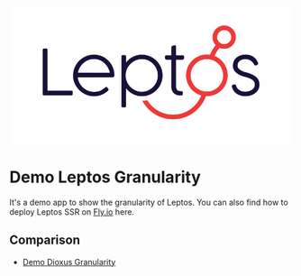 <picture>
    <source srcset="https://raw.githubusercontent.com/leptos-rs/leptos/main/docs/logos/Leptos_logo_Solid_White.svg" media="(prefers-color-scheme: dark)">
    <img src="https://raw.githubusercontent.com/leptos-rs/leptos/main/docs/logos/Leptos_logo_RGB.svg" alt="Leptos Logo">
</picture>

# Demo Leptos Granularity

It's a demo app to show the granularity of Leptos. You can also find how to deploy Leptos SSR on [Fly.io](https://fly.io) here.

## Comparison

- [Demo Dioxus Granularity](https://github.com/dandelion-huang/demo-dioxus-granularity)
